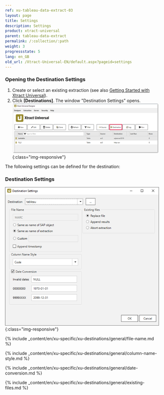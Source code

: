 ```yaml
---
ref: xu-tableau-data-extract-03
layout: page
title: Settings
description: Settings
product: xtract-universal
parent: tableau-data-extract
permalink: /:collection/:path
weight: 3
progressstate: 5
lang: en_GB
old_url: /Xtract-Universal-EN/default.aspx?pageid=settings
---
```


### Opening the Destination Settings
1. Create or select an existing extraction (see also [Getting Started with Xtract Universal](../../../getting-started/define-a-table-extraction)).
2. Click **[Destinations]**. The window "Destination Settings" opens.
![Destination-settings](/img/content/xu/xu_designer_destination.png){:class="img-responsive"}

The following settings can be defined for the destination:  

### Destination Settings
![Tableau-Extraction-Specific-Settings](/img/content/Tableau-Extraction-Specific-Settings.png){:class="img-responsive"}
      
{% include _content/en/xu-specific/xu-destinations/general/file-name.md %}

{% include _content/en/xu-specific/xu-destinations/general/column-name-style.md %}

{% include _content/en/xu-specific/xu-destinations/general/date-conversion.md %}
     
{% include _content/en/xu-specific/xu-destinations/general/existing-files.md %}

